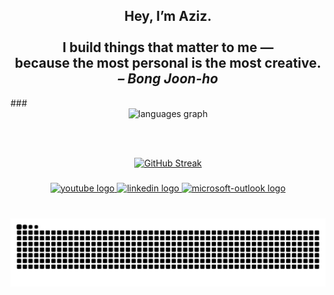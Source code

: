 <h2 align="center">
  Hey, I’m Aziz.<br><br>
  I build things that matter to me —<br>
  because the most personal is the most creative.<br>
  <em>– Bong Joon-ho</em>
</h2>
###

<div align="center">
  
  <img src="https://github-readme-stats.vercel.app/api/top-langs?username=AzizMtg&locale=en&hide_title=false&layout=compact&card_width=320&langs_count=5&theme=dracula&hide_border=false" height="150" alt="languages graph"  />
  
  <br><br>
  
  <a href="https://git.io/streak-stats">
    <img src="https://streak-stats.demolab.com/?user=AzizMtg&theme=dracula&hide_border=false" alt="GitHub Streak" />
  </a>

</div>

###

###


###

<div align="center">
  <a href="https://www.youtube.com/channel/UCsuQ14oVdSj2ZAsWrXlbTHw" target="_blank">
    <img src="https://img.shields.io/static/v1?message=Youtube&logo=youtube&label=&color=FF0000&logoColor=white&labelColor=&style=for-the-badge" height="35" alt="youtube logo"  />
  </a>
  <a href="https://www.linkedin.com/in/mohamedazizmaatoug/" target="_blank">
    <img src="https://img.shields.io/static/v1?message=LinkedIn&logo=linkedin&label=&color=0077B5&logoColor=white&labelColor=&style=for-the-badge" height="35" alt="linkedin logo"  />
  </a>
  <a href="mohamedaziz.maatoug@esprit.tn" target="_blank">
    <img src="https://img.shields.io/static/v1?message=Outlook&logo=microsoft-outlook&label=&color=0078D4&logoColor=white&labelColor=&style=for-the-badge" height="35" alt="microsoft-outlook logo"  />
  </a>
</div>

###

<br clear="both">

<img src="https://raw.githubusercontent.com/AzizMtg/AzizMtg/output/snake.svg" alt="Snake animation" />

###
